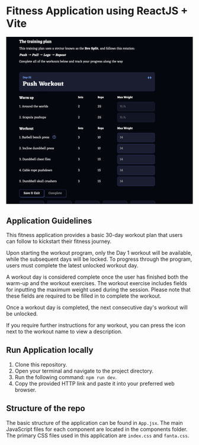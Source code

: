 # Fitness Application using ReactJS + Vite

![image](Screenshot.png)

## Application Guidelines

This fitness application provides a basic 30-day workout plan that users can follow to kickstart their fitness journey.

Upon starting the workout program, only the Day 1 workout will be available, while the subsequent days will be locked. To progress through the program, users must complete the latest unlocked workout day.

A workout day is considered complete once the user has finished both the warm-up and the workout exercises. The workout exercise includes fields for inputting the maximum weight used during the session. Please note that these fields are required to be filled in to complete the workout.

Once a workout day is completed, the next consecutive day's workout will be unlocked.

If you require further instructions for any workout, you can press the icon next to the workout name to view a description.

## Run Application locally

1. Clone this repository.
2. Open your terminal and navigate to the project directory.
3. Run the following command: `npm run dev`.
4. Copy the provided HTTP link and paste it into your preferred web browser.

## Structure of the repo

The basic structure of the application can be found in `App.jsx`. The main JavaScript files for each component are located in the components folder. The primary CSS files used in this application are `index.css` and `fanta.css`.
